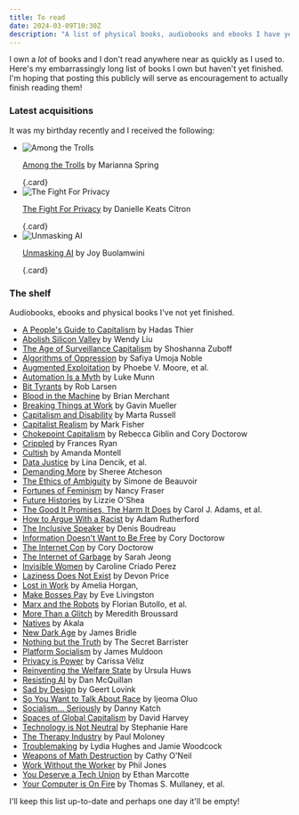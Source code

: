 ```yaml
---
title: To read
date: 2024-03-09T10:30Z
description: "A list of physical books, audiobooks and ebooks I have yet to read."
---
```


I own a _lot_ of books and I don't read anywhere near as quickly as I used to. Here's my embarrassingly long list of books I own but haven't yet finished. I'm hoping that posting this publicly will serve as encouragement to actually finish reading them!

### Latest acquisitions
It was my birthday recently and I received the following:

- ![Among the Trolls](/images/posts/among-the-trolls.jpg) <p>[Among the Trolls](https://bookshop.org/books/7607991) by Marianna Spring</p> {.card}
- ![The Fight For Privacy](/images/posts/fight-for-privacy.jpg) <p>[The Fight For Privacy](https://bookshop.org/books/7059751) by Danielle Keats Citron</p> {.card}
- ![Unmasking AI](/images/posts/unmasking-ai.jpg) <p>[Unmasking AI](https://www.waterstones.com/book/9780593241837) by Joy Buolamwini</p> {.card}

### The shelf
Audiobooks, ebooks and physical books I've not yet finished.
- [A People's Guide to Capitalism](https://bookshop.org/books/8204446) by Hadas Thier
- [Abolish Silicon Valley](https://bookshop.org/books/10333690) by Wendy Liu
- [The Age of Surveillance Capitalism](https://bookshop.org/book/9781781256855) by Shoshanna Zuboff
- [Algorithms of Oppression](https://bookshop.org/books/3076255) by Safiya Umoja Noble
- [Augmented Exploitation](https://bookshop.org/books/15893601) by Phoebe V. Moore, et al.
- [Automation Is a Myth](https://bookshop.org/books/18248626) by Luke Munn
- [Bit Tyrants](https://bookshop.org/books/8201588) by Rob Larsen
- [Blood in the Machine](https://bookshop.org/17824365) by Brian Merchant
- [Breaking Things at Work](https://bookshop.org/books/13450990) by Gavin Mueller
- [Capitalism and Disability](https://bookshop.org/books/10916356) by Marta Russell
- [Capitalist Realism](https://bookshop.org/books/7581401) by Mark Fisher
- [Chokepoint Capitalism](https://libro.fm/audiobooks/5184389278326-chokepoint-capitalism) by Rebecca Giblin and Cory Doctorow
- [Crippled](https://bookshop.org/books/12024967) by Frances Ryan
- [Cultish](https://libro.fm/audiobooks/9780063097919-cultish) by Amanda Montell
- [Data Justice](https://bookshop.org/books/18400600) by Lina Dencik, et al.
- [Demanding More](https://bookshop.org/books/5013337) by Sheree Atcheson
- [The Ethics of Ambiguity](https://www.waterstones.com/book/9781504054225) by Simone de Beauvoir
- [Fortunes of Feminism](https://bookshop.org/books/11953183) by Nancy Fraser
- [Future Histories](https://bookshop.org/books/7823594) by Lizzie O'Shea
- [The Good It Promises, The Harm It Does](https://bookshop.org/books/19110024) by Carol J. Adams, et al.
- [How to Argue With a Racist](https://bookshop.org/books/12418576) by Adam Rutherford
- [The Inclusive Speaker](https://bookshop.org/books/20090704) by Denis Boudreau
- [Information Doesn't Want to Be Free](https://libro.fm/audiobooks/5548302984758-information-doesn-t-want-to-be-free) by Cory Doctorow
- [The Internet Con](https://bookshop.org/books/18771891) by Cory Doctorow
- [The Internet of Garbage](https://www.theverge.com/2018/8/28/17777330/internet-of-garbage-book-sarah-jeong-online-harassment) by Sarah Jeong
- [Invisible Women](https://bookshop.org/books/15136602) by Caroline Criado Perez
- [Laziness Does Not Exist](https://libro.fm/audiobooks/9781797120591-laziness-does-not-exist) by Devon Price
- [Lost in Work](https://bookshop.org/books/14703883) by Amelia Horgan,
- [Make Bosses Pay](https://bookshop.org/books/16581098) by Eve Livingston
- [Marx and the Robots](https://bookshop.org/books/17561690) by Florian Butollo, et al.
- [More Than a Glitch](https://bookshop.org/books/20870739) by Meredith Broussard
- [Natives](https://www.waterstones.com/book/9781473661233) by Akala
- [New Dark Age](https://bookshop.org/books/18563323) by James Bridle
- [Nothing but the Truth](https://www.waterstones.com/book/9781529057027) by The Secret Barrister
- [Platform Socialism](https://bookshop.org/books/17561725) by James Muldoon
- [Privacy is Power](https://bookshop.org/books/15315465) by Carissa Véliz
- [Reinventing the Welfare State](https://bookshop.org/books/14703937) by Ursula Huws
- [Resisting AI](https://bookshop.org/books/16079496) by Dan McQuillan
- [Sad by Design](https://bookshop.org/books/10994019) by Geert Lovink
- [So You Want to Talk About Race](https://libro.fm/audiobooks/9781538475324-so-you-want-to-talk-about-race) by Ijeoma Oluo
- [Socialism... Seriously](https://bookshop.org/books/18307384) by Danny Katch
- [Spaces of Global Capitalism](https://bookshop.org/books/7823779) by David Harvey
- [Technology is Not Neutral](https://bookshop.org/books/18281565) by Stephanie Hare
- [The Therapy Industry](https://bookshop.org/books/10978432) by Paul Moloney
- [Troublemaking](https://bookshop.org/books/18688190) by Lydia Hughes and Jamie Woodcock
- [Weapons of Math Destruction](https://bookshop.org/books/11438502) by Cathy O'Neil
- [Work Without the Worker](https://bookshop.org/books/18448637) by Phil Jones
- [You Deserve a Tech Union](https://bookshop.org/books/20400532) by Ethan Marcotte
- [Your Computer is On Fire](https://bookshop.org/books/14466713) by Thomas S. Mullaney, et al.

I'll keep this list up-to-date and perhaps one day it'll be empty!
